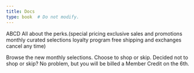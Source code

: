 ```yaml
---
title: Docs
type: book  # Do not modify.
---
```


ABCD
All about the perks.(special pricing
exclusive sales and promotions
monthly curated selections
loyalty program
free shipping and exchanges
cancel any time)

Browse the new monthly selections.
Choose to shop or skip.
Decided not to shop or skip? No problem, but you will be billed a Member Credit
on the 6th.
